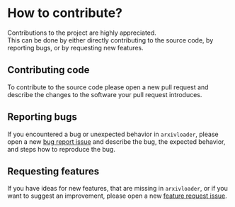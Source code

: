 # How to contribute?

Contributions to the project are highly appreciated.  
This can be done by either directly contributing to the source code, by reporting bugs, or by requesting new features.

## Contributing code

To contribute to the source code please open a new pull request and describe the changes to the software your pull request introduces.

## Reporting bugs

If you encountered a bug or unexpected behavior in `arxivloader`, please open a new [bug report issue](https://github.com/stammler/arxivloader/issues/new?template=bug_report.md&title=[BUG]+Descriptive+title+of+the+bug+report) and describe the bug, the expected behavior, and steps how to reproduce the bug.

## Requesting features

If you have ideas for new features, that are missing in `arxivloader`, or if you want to suggest an improvement, please open a new [feature request issue](https://github.com/stammler/arxivloader/issues/new?template=feature_request.md&title=[FEATURE]+Descriptive+title+of+the+feature+request).